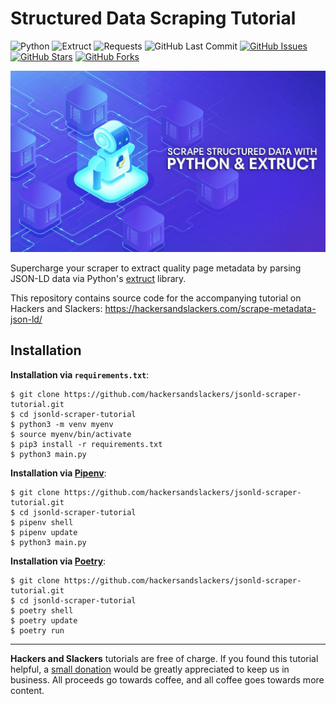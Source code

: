 # Structured Data Scraping Tutorial

![Python](https://img.shields.io/badge/Python-v^3.8-blue.svg?logo=python&longCache=true&logoColor=white&colorB=5e81ac&style=flat-square&colorA=4c566a)
![Extruct](https://img.shields.io/badge/Extruct-v0.9.0-blue.svg?longCache=true&logo=flask&style=flat-square&logoColor=white&colorB=5e81ac&colorA=4c566a)
![Requests](https://img.shields.io/badge/Requests-v2.24.0-blue.svg?longCache=true&logo=flask&style=flat-square&logoColor=white&colorB=5e81ac&colorA=4c566a)
![GitHub Last Commit](https://img.shields.io/github/last-commit/google/skia.svg?style=flat-square&colorA=4c566a&colorB=a3be8c&logo=GitHub)
[![GitHub Issues](https://img.shields.io/github/issues/hackersandslackers/jsonld-scraper-tutorial.svg?style=flat-square&colorA=4c566a&logo=GitHub&colorB=ebcb8b)](https://github.com/hackersandslackers/jsonld-scraper-tutorial/issues)
[![GitHub Stars](https://img.shields.io/github/stars/hackersandslackers/jsonld-scraper-tutorial.svg?style=flat-square&colorA=4c566a&logo=GitHub&colorB=ebcb8b)](https://github.com/hackersandslackers/jsonld-scraper-tutorial/stargazers)
[![GitHub Forks](https://img.shields.io/github/forks/hackersandslackers/jsonld-scraper-tutorial.svg?style=flat-square&colorA=4c566a&logo=GitHub&colorB=ebcb8b)](https://github.com/hackersandslackers/jsonld-scraper-tutorial/network)

![Extruct Tutorial](https://github.com/hackersandslackers/jsonld-scraper-tutorial/blob/master/.github/json-ld-pyld@2x.jpg?raw=true)

Supercharge your scraper to extract quality page metadata by parsing JSON-LD data via Python's [extruct](https://github.com/scrapinghub/extruct) library.

This repository contains source code for the accompanying tutorial on Hackers and Slackers: https://hackersandslackers.com/scrape-metadata-json-ld/


## Installation

**Installation via `requirements.txt`**:

```shell
$ git clone https://github.com/hackersandslackers/jsonld-scraper-tutorial.git
$ cd jsonld-scraper-tutorial
$ python3 -m venv myenv
$ source myenv/bin/activate
$ pip3 install -r requirements.txt
$ python3 main.py
```

**Installation via [Pipenv](https://pipenv-fork.readthedocs.io/en/latest/)**:

```shell
$ git clone https://github.com/hackersandslackers/jsonld-scraper-tutorial.git
$ cd jsonld-scraper-tutorial
$ pipenv shell
$ pipenv update
$ python3 main.py
```

**Installation via [Poetry](https://python-poetry.org/)**:

```shell
$ git clone https://github.com/hackersandslackers/jsonld-scraper-tutorial.git
$ cd jsonld-scraper-tutorial
$ poetry shell
$ poetry update
$ poetry run
```

-----

**Hackers and Slackers** tutorials are free of charge. If you found this tutorial helpful, a [small donation](https://www.buymeacoffee.com/hackersslackers) would be greatly appreciated to keep us in business. All proceeds go towards coffee, and all coffee goes towards more content.
